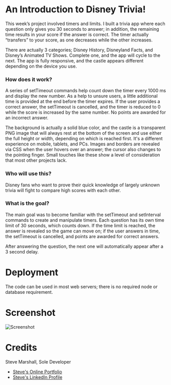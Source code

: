 # An Introduction to Disney Trivia!
This week’s project involved timers and limits. I built a trivia app where each question only gives you 30 seconds to answer; in addition, the remaining time results in your score if the answer is correct. The timer actually “transfers” to your score, as one decreases while the other increases.

There are actually 3 categories; Disney History, Disneyland Facts, and Disney’s Animated TV Shows. Complete one, and the app will cycle to the next. The app is fully responsive, and the castle appears different depending on the device you use.

### How does it work?
A series of setTimeout commands help count down the timer every 1000 ms and display the new number. As a help to unsure users, a little additional time is provided at the end before the timer expires. If the user provides a correct answer, the setTimeout is cancelled, and the timer is reduced to 0 while the score is increased by the same number. No points are awarded for an incorrect answer.

The background is actually a solid blue color, and the castle is a transparent PNG image that will always rest at the bottom of the screen and use either the full height or width, depending on which is reached first. It's a different experience on mobile, tablets, and PCs. Images and borders are revealed via CSS when the user hovers over an answer; the cursor also changes to the pointing finger. Small touches like these show a level of consideration that most other projects lack.

### Who will use this?
Disney fans who want to prove their quick knowledge of largely unknown trivia will fight to compare high scores with each other.

### What is the goal?
The main goal was to become familiar with the setTimeout and setInterval commands to create and manipulate timers. Each question has its own time limit of 30 seconds, which counts down. If the time limit is reached, the answer is revealed so the game can move on; if the user answers in time, the setTimeout is cancelled, and points are awarded for correct answers.

After answering the question, the next one will automatically appear after a 3 second delay.

# Deployment
The code can be used in most web servers; there is no required node or database requirement.

# Screenshot
![Screenshot](http://www.fullstacksteve.com/wp-content/uploads/2017/12/hero-disneytrivia.png)

# Credits
Steve Marshall, Sole Developer
* [Steve's Online Portfolio](http://fullstacksteve.com/)
* [Steve's LinkedIn Profile](https://www.linkedin.com/in/sonoa/)
